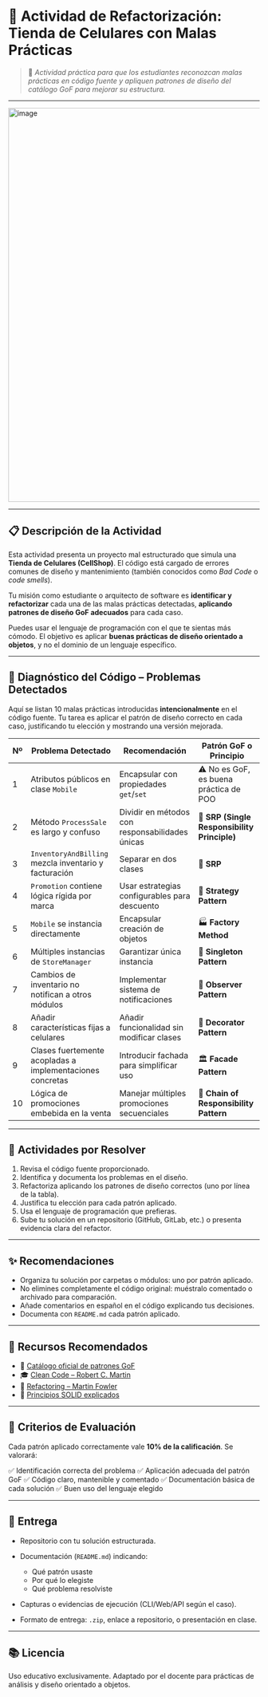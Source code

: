 

# 📱 Actividad de Refactorización: Tienda de Celulares con Malas Prácticas

> 🧠 *Actividad práctica para que los estudiantes reconozcan malas prácticas en código fuente y apliquen patrones de diseño del catálogo GoF para mejorar su estructura.*

---
<img width="1390" height="790" alt="image" src="https://github.com/user-attachments/assets/bfd49549-ffe5-4166-98f3-69cb94588229" />

---

## 📋 Descripción de la Actividad

Esta actividad presenta un proyecto mal estructurado que simula una **Tienda de Celulares (CellShop)**. El código está cargado de errores comunes de diseño y mantenimiento (también conocidos como *Bad Code* o *code smells*).

Tu misión como estudiante o arquitecto de software es **identificar y refactorizar** cada una de las malas prácticas detectadas, **aplicando patrones de diseño GoF adecuados** para cada caso.

Puedes usar el lenguaje de programación con el que te sientas más cómodo. El objetivo es aplicar **buenas prácticas de diseño orientado a objetos**, y no el dominio de un lenguaje específico.

---

## 🔎 Diagnóstico del Código – Problemas Detectados

Aquí se listan 10 malas prácticas introducidas **intencionalmente** en el código fuente. Tu tarea es aplicar el patrón de diseño correcto en cada caso, justificando tu elección y mostrando una versión mejorada.

| Nº | Problema Detectado                                        | Recomendación                                   | Patrón GoF o Principio                       |
| -- | --------------------------------------------------------- | ----------------------------------------------- | -------------------------------------------- |
| 1  | Atributos públicos en clase `Mobile`                      | Encapsular con propiedades `get`/`set`          | ⚠️ No es GoF, es buena práctica de POO       |
| 2  | Método `ProcessSale` es largo y confuso                   | Dividir en métodos con responsabilidades únicas | 🧱 **SRP (Single Responsibility Principle)** |
| 3  | `InventoryAndBilling` mezcla inventario y facturación     | Separar en dos clases                           | 🧱 **SRP**                                   |
| 4  | `Promotion` contiene lógica rígida por marca              | Usar estrategias configurables para descuento   | 🧠 **Strategy Pattern**                      |
| 5  | `Mobile` se instancia directamente                        | Encapsular creación de objetos                  | 🏭 **Factory Method**                        |
| 6  | Múltiples instancias de `StoreManager`                    | Garantizar única instancia                      | 🧍 **Singleton Pattern**                     |
| 7  | Cambios de inventario no notifican a otros módulos        | Implementar sistema de notificaciones           | 📢 **Observer Pattern**                      |
| 8  | Añadir características fijas a celulares                  | Añadir funcionalidad sin modificar clases       | 🧩 **Decorator Pattern**                     |
| 9  | Clases fuertemente acopladas a implementaciones concretas | Introducir fachada para simplificar uso         | 🏛️ **Facade Pattern**                       |
| 10 | Lógica de promociones embebida en la venta                | Manejar múltiples promociones secuenciales      | 🔗 **Chain of Responsibility Pattern**       |

---

## 🧪 Actividades por Resolver

1. Revisa el código fuente proporcionado.
2. Identifica y documenta los problemas en el diseño.
3. Refactoriza aplicando los patrones de diseño correctos (uno por línea de la tabla).
4. Justifica tu elección para cada patrón aplicado.
5. Usa el lenguaje de programación que prefieras.
6. Sube tu solución en un repositorio (GitHub, GitLab, etc.) o presenta evidencia clara del refactor.

---

## ✨ Recomendaciones

* Organiza tu solución por carpetas o módulos: uno por patrón aplicado.
* No elimines completamente el código original: muéstralo comentado o archivado para comparación.
* Añade comentarios en español en el código explicando tus decisiones.
* Documenta con `README.md` cada patrón aplicado.

---

## 🧰 Recursos Recomendados

* 📘 [Catálogo oficial de patrones GoF](https://refactoring.guru/design-patterns)
* 🎓 [Clean Code – Robert C. Martin](https://amzn.to/3qVMztd)
* 📙 [Refactoring – Martin Fowler](https://refactoring.com/)
* 🧠 [Principios SOLID explicados](https://solidprinciples.com/)

---

## 🎯 Criterios de Evaluación

Cada patrón aplicado correctamente vale **10% de la calificación**. Se valorará:

✅ Identificación correcta del problema
✅ Aplicación adecuada del patrón GoF
✅ Código claro, mantenible y comentado
✅ Documentación básica de cada solución
✅ Buen uso del lenguaje elegido

---

## 📌 Entrega

* Repositorio con tu solución estructurada.
* Documentación (`README.md`) indicando:

  * Qué patrón usaste
  * Por qué lo elegiste
  * Qué problema resolviste
* Capturas o evidencias de ejecución (CLI/Web/API según el caso).
* Formato de entrega: `.zip`, enlace a repositorio, o presentación en clase.

---

## 📚 Licencia

Uso educativo exclusivamente. Adaptado por el docente para prácticas de análisis y diseño orientado a objetos.
